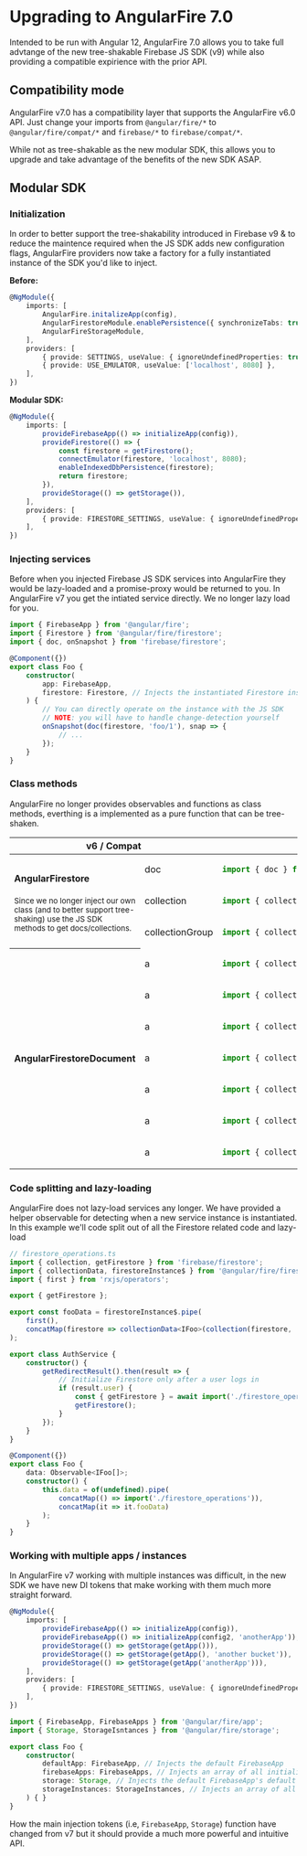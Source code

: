 # Upgrading to AngularFire 7.0

Intended to be run with Angular 12, AngularFire 7.0 allows you to take full advtange of the new tree-shakable Firebase JS SDK (v9) while also providing a compatible expirience with the prior API.

## Compatibility mode

AngularFire v7.0 has a compatibility layer that supports the AngularFire v6.0 API. Just change your imports from `@angular/fire/*` to `@angular/fire/compat/*` and `firebase/*` to `firebase/compat/*`.

While not as tree-shakable as the new modular SDK, this allows you to upgrade and take advantage of the benefits of the new SDK ASAP.

## Modular SDK

### Initialization

In order to better support the tree-shakability introduced in Firebase v9 & to reduce the maintence required when the JS SDK adds new configuration flags, AngularFire providers now take a factory for a fully instantiated instance of the SDK you'd like to inject.

**Before:**
```ts
@NgModule({
    imports: [
        AngularFire.initalizeApp(config),
        AngularFirestoreModule.enablePersistence({ synchronizeTabs: true }),
        AngularFireStorageModule,
    ],
    providers: [
        { provide: SETTINGS, useValue: { ignoreUndefinedProperties: true } },
        { provide: USE_EMULATOR, useValue: ['localhost', 8080] },
    ],
})
```

**Modular SDK:**
```ts
@NgModule({
    imports: [
        provideFirebaseApp(() => initializeApp(config)),
        provideFirestore(() => {
            const firestore = getFirestore();
            connectEmulator(firestore, 'localhost', 8080);
            enableIndexedDbPersistence(firestore);
            return firestore;
        }),
        provideStorage(() => getStorage()),
    ],
    providers: [
        { provide: FIRESTORE_SETTINGS, useValue: { ignoreUndefinedProperties: true } },
    ],
})
```

### Injecting services

Before when you injected Firebase JS SDK services into AngularFire they would be lazy-loaded and a promise-proxy would be returned to you. In AngularFire v7 you get the intiated service directly. We no longer lazy load for you.

```ts
import { FirebaseApp } from '@angular/fire';
import { Firestore } from '@angular/fire/firestore';
import { doc, onSnapshot } from 'firebase/firestore';

@Component({})
export class Foo {
    constructor(
        app: FirebaseApp,
        firestore: Firestore, // Injects the instantiated Firestore instance
    ) {
        // You can directly operate on the instance with the JS SDK
        // NOTE: you will have to handle change-detection yourself
        onSnapshot(doc(firestore, 'foo/1'), snap => {
            // ...
        });
    }
}
```

### Class methods

AngularFire no longer provides observables and functions as class methods, everthing is a implemented as a pure function that can be tree-shaken.

<table>
    <thead>
        <tr>
            <th colspan="2">v6 / Compat</th>
            <th >v7 Modular</th>
        </tr>
    </thead>
    <tbody>
        <tr>
            <td rowspan="3">
                <h4>AngularFirestore</h4>
                <p><small>Since we no longer inject our own class (and to better support tree-shaking) use the JS SDK methods to get docs/collections.</small></p>
            </td>
            <td>doc</td>
<td>

```ts
import { doc } from 'firebase/firestore'
```
</td>
        </tr>
        <tr>
            <td>collection</td>
<td>

```ts
import { collection } from 'firebase/firestore'
```
</td>
        </tr>
        <tr>
            <td>collectionGroup</td>
<td>

```ts
import { collectionGroup } from 'firebase/firestore'
```
</td>
        </tr>
        <tr>
            <th rowspan="7">AngularFirestoreDocument</th>
            <td>a</td>
<td>

```ts
import { collectionGroup } from 'firebase/firestore'
```
</td>
        </tr>
        <tr>
            <td>a</td>
<td>

```ts
import { collectionGroup } from 'firebase/firestore'
```
</td>
        </tr>
        <tr>
            <td>a</td>
<td>

```ts
import { collectionGroup } from 'firebase/firestore'
```
</td>
        </tr>
        <tr>
            <td>a</td>
<td>

```ts
import { collectionGroup } from 'firebase/firestore'
```
</td>
        </tr>
        <tr>
            <td>a</td>
<td>

```ts
import { collectionGroup } from 'firebase/firestore'
```
</td>
        </tr>
        <tr>
            <td>a</td>
<td>

```ts
import { collectionGroup } from 'firebase/firestore'
```
</td>
        </tr>
        <tr>
            <td>a</td>
<td>

```ts
import { collectionGroup } from 'firebase/firestore'
```
</td>
        </tr>
    </tbody>
</table>

### Code splitting and lazy-loading

AngularFire does not lazy-load services any longer. We have provided a helper observable for detecting when a new service instance is instantiated. In this example we'll code split out of all the Firestore related code and lazy-load

```ts
// firestore_operations.ts
import { collection, getFirestore } from 'firebase/firestore';
import { collectionData, firestoreInstance$ } from '@angular/fire/firestore';
import { first } from 'rxjs/operators';

export { getFirestore };

export const fooData = firestoreInstance$.pipe(
    first(),
    concatMap(firestore => collectionData<IFoo>(collection(firestore, 'foo'))),
);
```

```ts
export class AuthService {
    constructor() {
        getRedirectResult().then(result => {
            // Initialize Firestore only after a user logs in
            if (result.user) {
                const { getFirestore } = await import('./firestore_operations');
                getFirestore();
            }
        });
    }
}
```

```ts
@Component({})
export class Foo {
    data: Observable<IFoo[]>;
    constructor() {
        this.data = of(undefined).pipe(
            concatMap(() => import('./firestore_operations')),
            concatMap(it => it.fooData)
        );
    }
}
```

### Working with multiple apps / instances

In AngularFire v7 working with multiple instances was difficult, in the new SDK we have new DI tokens that make working with them much more straight forward.

```ts
@NgModule({
    imports: [
        provideFirebaseApp(() => initializeApp(config)),
        provideFirebaseApp(() => initializeApp(config2, 'anotherApp')),
        provideStorage(() => getStorage(getApp())),
        provideStorage(() => getStorage(getApp(), 'another bucket')),
        provideStorage(() => getStorage(getApp('anotherApp'))),
    ],
    providers: [
        { provide: FIRESTORE_SETTINGS, useValue: { ignoreUndefinedProperties: true } },
    ],
})
```

```ts
import { FirebaseApp, FirebaseApps } from '@angular/fire/app';
import { Storage, StorageIsntances } from '@angular/fire/storage';

export class Foo {
    constructor(
        defaultApp: FirebaseApp, // Injects the default FirebaseApp
        firebaseApps: FirebaseApps, // Injects an array of all initialized Firebase Apps
        storage: Storage, // Injects the default FirebaseApp's default storage instance
        storageInstances: StorageInstances, // Injects an array of all the intialized storage instances
    ) { }
}
```
How the main injection tokens (i.e, `FirebaseApp`, `Storage`) function have changed from v7 but it should provide a much more powerful and intuitive API.